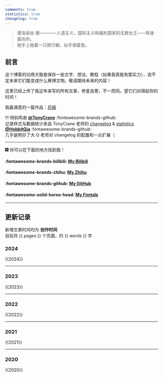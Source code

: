 ```yaml
---
comments: true
statistics: true
changelog: true
---
```


> 德洛丽丝·黛————人道主义，国际主义和福利国家的无罪女王——转身面向你。<br />她手上拖着一只旅行箱，似乎很着急。

## 前言
这个博客的功用大致是保存一些文字、想法、教程（如果我真能有那实力），说不定未来它们能变成什么赛博文物。敬请期待未来的内容！  
  
这里已经上传了我近年来写的所有文章，参差良莠，不一而同。望它们对得起你的时间！  
  
我最满意的一篇作品：[花椒](stories/Pepper.md)  
  
!!! 特别鸣谢
    [**@TonyCrane**](https://github.com/TonyCrane) :fontawesome-brands-github:  
    记录样式与数据统计来自 TonyCrane 老师的 [changelog](https://github.com/TonyCrane/mkdocs-changelog-plugin) & [statistics](https://github.com/TonyCrane/mkdocs-statistics-plugin)  
    [**@HobbitQia**](https://github.com/HobbitQia/) :fontawesome-brands-github:  
    几乎是照抄了大 Q 老师对 changelog 的配置和一众扩展（  
      
***
:fireworks: 你可以在下面的地方找到我！  

#### :fontawesome-brands-bilibili: [My Bilibili](https://space.bilibili.com/164131287/)  
#### :fontawesome-brands-zhihu: [My Zhihu](https://www.zhihu.com/people/trixie-83-96)  
#### :fontawesome-brands-github: [My GitHub](https://github.com/shrike-505)
#### :fontawesome-solid-horse-head: [My Fimtale](https://fimtale.com/u/叁壹肆壹)
***

  
## 更新记录

新增文章时间均为 __创作时间__  
目前共 {{ pages }} 个页面，约 {{ words }} 字

### 2024  
{{2024}}

---  

### 2023
{{2023}}

---

### 2022
{{2022}}

---

### 2021
{{2021}}

---

### 2020
{{2020}}